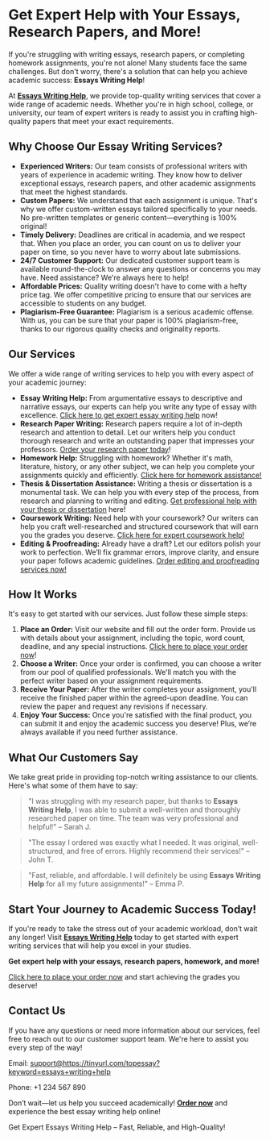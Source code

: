 <h1>Get Expert Help with Your Essays, Research Papers, and More!</h1>

<p>If you're struggling with writing essays, research papers, or completing homework assignments, you're not alone! Many students face the same challenges. But don't worry, there's a solution that can help you achieve academic success: <strong>Essays Writing Help</strong>!</p>

<p>At <a href="https://tinyurl.com/topessay?keyword=essays+writing+help" target="_blank"><strong>Essays Writing Help</strong></a>, we provide top-quality writing services that cover a wide range of academic needs. Whether you're in high school, college, or university, our team of expert writers is ready to assist you in crafting high-quality papers that meet your exact requirements.</p>

<h2>Why Choose Our Essay Writing Services?</h2>

<ul>
    <li><strong>Experienced Writers:</strong> Our team consists of professional writers with years of experience in academic writing. They know how to deliver exceptional essays, research papers, and other academic assignments that meet the highest standards.</li>
    <li><strong>Custom Papers:</strong> We understand that each assignment is unique. That's why we offer custom-written essays tailored specifically to your needs. No pre-written templates or generic content—everything is 100% original!</li>
    <li><strong>Timely Delivery:</strong> Deadlines are critical in academia, and we respect that. When you place an order, you can count on us to deliver your paper on time, so you never have to worry about late submissions.</li>
    <li><strong>24/7 Customer Support:</strong> Our dedicated customer support team is available round-the-clock to answer any questions or concerns you may have. Need assistance? We're always here to help!</li>
    <li><strong>Affordable Prices:</strong> Quality writing doesn't have to come with a hefty price tag. We offer competitive pricing to ensure that our services are accessible to students on any budget.</li>
    <li><strong>Plagiarism-Free Guarantee:</strong> Plagiarism is a serious academic offense. With us, you can be sure that your paper is 100% plagiarism-free, thanks to our rigorous quality checks and originality reports.</li>
</ul>

<h2>Our Services</h2>

<p>We offer a wide range of writing services to help you with every aspect of your academic journey:</p>

<ul>
    <li><strong>Essay Writing Help:</strong> From argumentative essays to descriptive and narrative essays, our experts can help you write any type of essay with excellence. <a href="https://tinyurl.com/topessay?keyword=essays+writing+help" target="_blank">Click here to get expert essay writing help</a> now!</li>
    <li><strong>Research Paper Writing:</strong> Research papers require a lot of in-depth research and attention to detail. Let our writers help you conduct thorough research and write an outstanding paper that impresses your professors. <a href="https://tinyurl.com/topessay?keyword=essays+writing+help" target="_blank">Order your research paper today</a>!</li>
    <li><strong>Homework Help:</strong> Struggling with homework? Whether it's math, literature, history, or any other subject, we can help you complete your assignments quickly and efficiently. <a href="https://tinyurl.com/topessay?keyword=essays+writing+help" target="_blank">Click here for homework assistance!</a></li>
    <li><strong>Thesis & Dissertation Assistance:</strong> Writing a thesis or dissertation is a monumental task. We can help you with every step of the process, from research and planning to writing and editing. <a href="https://tinyurl.com/topessay?keyword=essays+writing+help" target="_blank">Get professional help with your thesis or dissertation</a> here!</li>
    <li><strong>Coursework Writing:</strong> Need help with your coursework? Our writers can help you craft well-researched and structured coursework that will earn you the grades you deserve. <a href="https://tinyurl.com/topessay?keyword=essays+writing+help" target="_blank">Click here for expert coursework help!</a></li>
    <li><strong>Editing & Proofreading:</strong> Already have a draft? Let our editors polish your work to perfection. We’ll fix grammar errors, improve clarity, and ensure your paper follows academic guidelines. <a href="https://tinyurl.com/topessay?keyword=essays+writing+help" target="_blank">Order editing and proofreading services now!</a></li>
</ul>

<h2>How It Works</h2>

<p>It's easy to get started with our services. Just follow these simple steps:</p>

<ol>
    <li><strong>Place an Order:</strong> Visit our website and fill out the order form. Provide us with details about your assignment, including the topic, word count, deadline, and any special instructions. <a href="https://tinyurl.com/topessay?keyword=essays+writing+help" target="_blank">Click here to place your order now</a>!</li>
    <li><strong>Choose a Writer:</strong> Once your order is confirmed, you can choose a writer from our pool of qualified professionals. We'll match you with the perfect writer based on your assignment requirements.</li>
    <li><strong>Receive Your Paper:</strong> After the writer completes your assignment, you'll receive the finished paper within the agreed-upon deadline. You can review the paper and request any revisions if necessary.</li>
    <li><strong>Enjoy Your Success:</strong> Once you're satisfied with the final product, you can submit it and enjoy the academic success you deserve! Plus, we’re always available if you need further assistance.</li>
</ol>

<h2>What Our Customers Say</h2>

<p>We take great pride in providing top-notch writing assistance to our clients. Here's what some of them have to say:</p>

<blockquote>
    <p>"I was struggling with my research paper, but thanks to <strong>Essays Writing Help</strong>, I was able to submit a well-written and thoroughly researched paper on time. The team was very professional and helpful!" – Sarah J.</p>
</blockquote>

<blockquote>
    <p>"The essay I ordered was exactly what I needed. It was original, well-structured, and free of errors. Highly recommend their services!" – John T.</p>
</blockquote>

<blockquote>
    <p>"Fast, reliable, and affordable. I will definitely be using <strong>Essays Writing Help</strong> for all my future assignments!" – Emma P.</p>
</blockquote>

<h2>Start Your Journey to Academic Success Today!</h2>

<p>If you're ready to take the stress out of your academic workload, don’t wait any longer! Visit <a href="https://tinyurl.com/topessay?keyword=essays+writing+help" target="_blank"><strong>Essays Writing Help</strong></a> today to get started with expert writing services that will help you excel in your studies.</p>

<p><strong>Get expert help with your essays, research papers, homework, and more!</strong></p>

<p><a href="https://tinyurl.com/topessay?keyword=essays+writing+help" target="_blank">Click here to place your order now</a> and start achieving the grades you deserve!</p>

<h2>Contact Us</h2>

<p>If you have any questions or need more information about our services, feel free to reach out to our customer support team. We're here to assist you every step of the way!</p>

<p>Email: <a href="mailto:support@https://tinyurl.com/topessay?keyword=essays+writing+help">support@https://tinyurl.com/topessay?keyword=essays+writing+help</a></p>
<p>Phone: +1 234 567 890</p>

<p>Don’t wait—let us help you succeed academically! <a href="https://tinyurl.com/topessay?keyword=essays+writing+help" target="_blank"><strong>Order now</strong></a> and experience the best essay writing help online!</p>
Get Expert Essays Writing Help – Fast, Reliable, and High-Quality!

